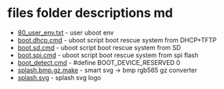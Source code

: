 # files folder descriptions md

   
+ [80_user_env.txt](80_user_env.txt) - user uboot env
+ [boot.dhcp.cmd](boot.dhcp.cmd) - uboot script boot rescue system from DHCP+TFTP
+ [boot.sd.cmd](boot.sd.cmd) - uboot script boot rescue system from SD
+ [boot.spi.cmd](boot.spi.cmd) - uboot script boot rescue system from spi flash
+ [boot_detect.cmd](boot_detect.cmd) - #define BOOT_DEVICE_RESERVED    0
+ [splash.bmp.gz.make](splash.bmp.gz.make) - smart svg -> bmp rgb565 gz converter
+ [splash.svg](splash.svg) - splash svg logo
